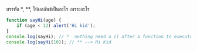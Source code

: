 บรรทัด \*, \*\*, ให้ผลลัพธ์เป็นอะไร เพราะอะไร

```js
function sayHi(age) {
    if (age < 12) alert('Hi kid');
}
console.log(sayHi); // *  nothing need a () after a function to execute it
console.log(sayHi(10)); // ** --> Hi Kid
```

